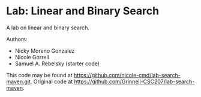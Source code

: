 # Lab: Linear and Binary Search

A lab on linear and binary search.

Authors:

* Nicky Moreno Gonzalez
* Nicole Gorrell
* Samuel A. Rebelsky (starter code)

This code may be found at <https://github.com/nicole-cmd/lab-search-maven.git>. Original code at <https://github.com/Grinnell-CSC207/lab-search-maven>.
